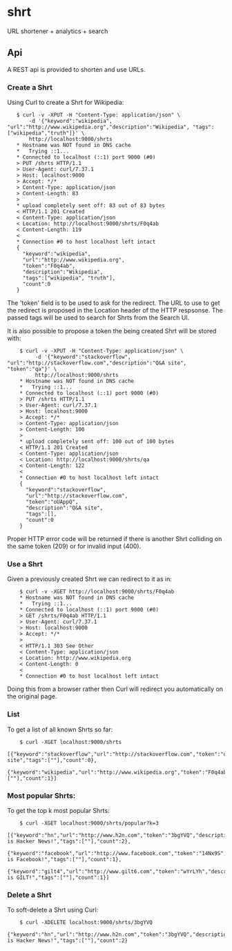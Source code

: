 # shrt

URL shortener + analytics + search

## Api

A REST api is provided to shorten and use URLs.

### Create a Shrt

Using Curl to create a Shrt for Wikipedia:

```shell
   $ curl -v -XPUT -H "Content-Type: application/json" \
       -d '{"keyword":"wikipedia", "url":"http://www.wikipedia.org","description":"Wikipedia", "tags":["wikipedia","truth"]}' \
       http://localhost:9000/shrts
   * Hostname was NOT found in DNS cache
   *   Trying ::1...
   * Connected to localhost (::1) port 9000 (#0)
   > PUT /shrts HTTP/1.1
   > User-Agent: curl/7.37.1
   > Host: localhost:9000
   > Accept: */*
   > Content-Type: application/json
   > Content-Length: 83
   >
   * upload completely sent off: 83 out of 83 bytes
   < HTTP/1.1 201 Created
   < Content-Type: application/json
   < Location: http://localhost:9000/shrts/F0q4ab
   < Content-Length: 119
   <
   * Connection #0 to host localhost left intact
   {
     "keyword":"wikipedia",
     "url":"http://www.wikipedia.org",
     "token":"F0q4ab",
     "description":"Wikipedia",
     "tags":["wikipedia", "truth"],
     "count":0
   }
```

The 'token' field is to be used to ask for the redirect. The URL to
use to get the redirect is proposed in the Location header of the HTTP
respsonse. The passed tags will be used to search for Shrts from the
Search UI.

It is also possible to propose a token the being created Shrt will be
stored with:

```shell
    $ curl -v -XPUT -H "Content-Type: application/json" \
         -d '{"keyword":"stackoverflow", "url":"http://stackoverflow.com","description":"Q&A site", "token":"qa"}' \
         http://localhost:9000/shrts
    * Hostname was NOT found in DNS cache
    *   Trying ::1...
    * Connected to localhost (::1) port 9000 (#0)
    > PUT /shrts HTTP/1.1
    > User-Agent: curl/7.37.1
    > Host: localhost:9000
    > Accept: */*
    > Content-Type: application/json
    > Content-Length: 100
    >
    * upload completely sent off: 100 out of 100 bytes
    < HTTP/1.1 201 Created
    < Content-Type: application/json
    < Location: http://localhost:9000/shrts/qa
    < Content-Length: 122
    <
    * Connection #0 to host localhost left intact
    {
      "keyword":"stackoverflow",
      "url":"http://stackoverflow.com",
      "token":"oUAppQ",
      "description":"Q&A site",
      "tags":[],
      "count":0
    }
```

Proper HTTP error code will be returned if there is another Shrt
colliding on the same token (209) or for invalid input (400).

### Use a Shrt

Given a previously created Shrt we can redirect to it as in:

```shell
    $ curl -v -XGET http://localhost:9000/shrts/F0q4ab
    * Hostname was NOT found in DNS cache
    *   Trying ::1...
    * Connected to localhost (::1) port 9000 (#0)
    > GET /shrts/F0q4ab HTTP/1.1
    > User-Agent: curl/7.37.1
    > Host: localhost:9000
    > Accept: */*
    >
    < HTTP/1.1 303 See Other
    < Content-Type: application/json
    < Location: http://www.wikipedia.org
    < Content-Length: 0
    <
    * Connection #0 to host localhost left intact
```

Doing this from a browser rather then Curl will redirect you
automatically on the original page.

### List

To get a list of all known Shrts so far:

```shell
    $ curl -XGET localhost:9000/shrts
    [{"keyword":"stackoverflow","url":"http://stackoverflow.com","token":"qa","description":"Q&A site","tags":[""],"count":0},
     {"keyword":"wikipedia","url":"http://www.wikipedia.org","token":"F0q4ab","description":"Wikipedia","tags":[""],"count":1}]
```

### Most popular Shrts:

To get the top k most popular Shrts:

```shell
    $ curl -XGET localhost:9000/shrts/popular?k=3
    [{"keyword":"hn","url":"http://www.h2n.com","token":"3bgYVQ","description":"This is Hacker News!","tags":[""],"count":2},
    {"keyword":"facebook","url":"http://www.facebook.com","token":"14Nx9S","description":"This is Facebook!","tags":[""],"count":1},
    {"keyword":"gilt4","url":"http://www.gilt6.com","token":"wYrLYh","description":"This is GILT!","tags":[""],"count":1}]

```

### Delete a Shrt

To soft-delete a Shrt using Curl:

```shell
    $ curl -XDELETE localhost:9000/shrts/3bgYVQ
    {"keyword":"hn","url":"http://www.h2n.com","token":"3bgYVQ","description":"This is Hacker News!","tags":[""],"count":2}
```
